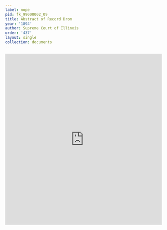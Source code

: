 ```yaml
---
label: nope
pid: fk_99000002_09
title: Abstract of Record Drom
year: '1894'
author: Supreme Court of Illinois
order: '437'
layout: single
collection: documents
---
```

<iframe src="https://northwestern.app.box.com/embed/s/c3q29lw6mm50ljeozt90b009vyzl4ohb?sortColumn=date&view=list" width="100%" height="550" frameborder="0" allowfullscreen webkitallowfullscreen msallowfullscreen></iframe>
